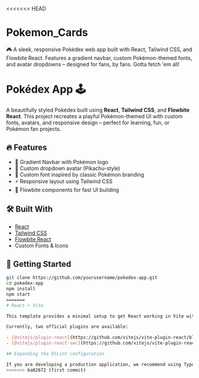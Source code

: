 <<<<<<< HEAD
# Pokemon_Cards
🎮 A sleek, responsive Pokédex web app built with React, Tailwind CSS, and Flowbite React. Features a gradient navbar, custom Pokémon-themed fonts, and avatar dropdowns – designed for fans, by fans. Gotta fetch 'em all!

# Pokédex App 🕹️

A beautifully styled Pokédex built using **React**, **Tailwind CSS**, and **Flowbite React**. This project recreates a playful Pokémon-themed UI with custom fonts, avatars, and responsive design – perfect for learning, fun, or Pokémon fan projects.

## 🔥 Features

- 🎨 Gradient Navbar with Pokémon logo
- 💬 Custom dropdown avatar (Pikachu-style)
- 🌈 Custom font inspired by classic Pokémon branding
- ⚡ Responsive layout using Tailwind CSS
- 🧩 Flowbite components for fast UI building

## 🛠️ Built With

- [React](https://reactjs.org/)
- [Tailwind CSS](https://tailwindcss.com/)
- [Flowbite React](https://flowbite-react.com/)
- Custom Fonts & Icons

## 🚀 Getting Started

```bash
git clone https://github.com/yourusername/pokedex-app.git
cd pokedex-app
npm install
npm start
=======
# React + Vite

This template provides a minimal setup to get React working in Vite with HMR and some ESLint rules.

Currently, two official plugins are available:

- [@vitejs/plugin-react](https://github.com/vitejs/vite-plugin-react/blob/main/packages/plugin-react) uses [Babel](https://babeljs.io/) for Fast Refresh
- [@vitejs/plugin-react-swc](https://github.com/vitejs/vite-plugin-react/blob/main/packages/plugin-react-swc) uses [SWC](https://swc.rs/) for Fast Refresh

## Expanding the ESLint configuration

If you are developing a production application, we recommend using TypeScript with type-aware lint rules enabled. Check out the [TS template](https://github.com/vitejs/vite/tree/main/packages/create-vite/template-react-ts) for information on how to integrate TypeScript and [`typescript-eslint`](https://typescript-eslint.io) in your project.
>>>>>>> ba02672 (first commit)
